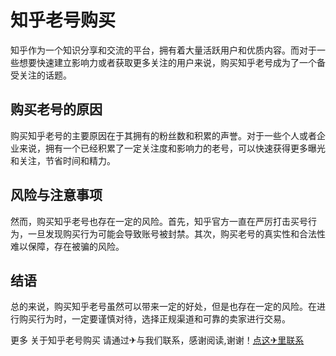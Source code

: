 # 知乎老号购买

知乎作为一个知识分享和交流的平台，拥有着大量活跃用户和优质内容。而对于一些想要快速建立影响力或者获取更多关注的用户来说，购买知乎老号成为了一个备受关注的话题。

## 购买老号的原因

购买知乎老号的主要原因在于其拥有的粉丝数和积累的声誉。对于一些个人或者企业来说，拥有一个已经积累了一定关注度和影响力的老号，可以快速获得更多曝光和关注，节省时间和精力。

## 风险与注意事项

然而，购买知乎老号也存在一定的风险。首先，知乎官方一直在严厉打击买号行为，一旦发现购买行为可能会导致账号被封禁。其次，购买老号的真实性和合法性难以保障，存在被骗的风险。

## 结语

总的来说，购买知乎老号虽然可以带来一定的好处，但是也存在一定的风险。在进行购买行为时，一定要谨慎对待，选择正规渠道和可靠的卖家进行交易。

更多 关于知乎老号购买 请通过✈与我们联系，感谢阅读,谢谢！[点这✈里联系](https://add.k02.cc)